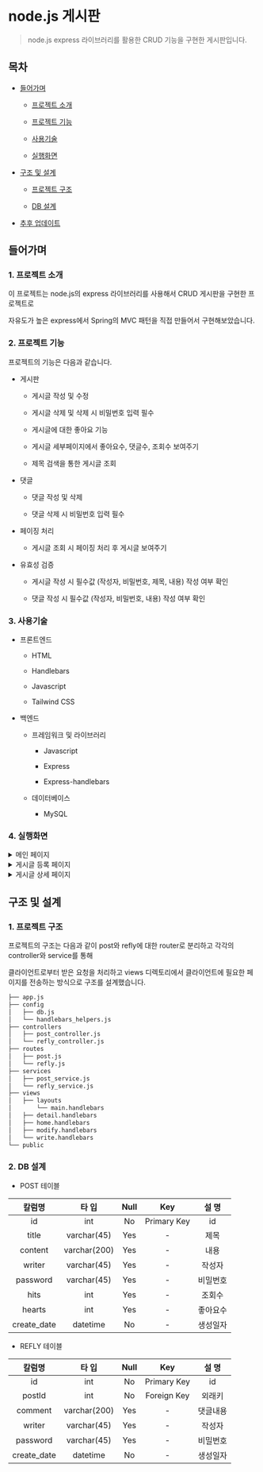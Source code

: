 # node.js 게시판

> node.js express 라이브러리를 활용한 CRUD 기능을 구현한 게시판입니다.

## 목차

- [들어가며](#들어가며)

  - [프로젝트 소개](#1-프로젝트-소개)

  - [프로젝트 기능](#2-프로젝트-기능)

  - [사용기술](#3-사용기술)
  - [실행화면](#4-실행화면)

- [구조 및 설계](#구조-및-설계)

  - [프로젝트 구조](#1-프로젝트-구조)

  - [DB 설계](#2-db-설계)

- [추후 업데이트](#추후-업데이트)

## 들어가며

### 1. 프로젝트 소개

이 프로젝트는 node.js의 express 라이브러리를 사용해서 CRUD 게시판을 구현한 프로젝트로

자유도가 높은 express에서 Spring의 MVC 패턴을 직접 만들어서 구현해보았습니다.

### 2. 프로젝트 기능

프로젝트의 기능은 다음과 같습니다.

- 게시판

  - 게시글 작성 및 수정

  - 게시글 삭제 및 삭제 시 비밀번호 입력 필수

  - 게시글에 대한 좋아요 기능

  - 게시글 세부페이지에서 좋아요수, 댓글수, 조회수 보여주기

  - 제목 검색을 통한 게시글 조회

- 댓글

  - 댓글 작성 및 삭제

  - 댓글 삭제 시 비밀번호 입력 필수

- 페이징 처리

  - 게시글 조회 시 페이징 처리 후 게시글 보여주기

- 유효성 검증

  - 게시글 작성 시 필수값 (작성자, 비밀번호, 제목, 내용) 작성 여부 확인

  - 댓글 작성 시 필수값 (작성자, 비밀번호, 내용) 작성 여부 확인

### 3. 사용기술

- 프론트엔드

  - HTML

  - Handlebars

  - Javascript

  - Tailwind CSS

- 백엔드

  - 프레임워크 및 라이브러리

    - Javascript

    - Express

    - Express-handlebars

  - 데이터베이스

    - MySQL

### 4. 실행화면

<details>
<summary>메인 페이지</summary>

![image](https://github.com/jeehwan-lee/springboot-crud-board/assets/26796099/98b6351b-80aa-4559-99c7-36a854776977)


</details>

<details>
<summary>게시글 등록 페이지</summary>

![image](https://github.com/jeehwan-lee/node_crud_1/assets/26796099/447e5b27-6559-40f1-afa7-0dfc7399fa5b)

</details>

<details>
<summary>게시글 상세 페이지</summary>

![image](https://github.com/jeehwan-lee/springboot-crud-board/assets/26796099/4c5b4a10-bc68-4494-be34-e061d132f191)
</details>

## 구조 및 설계

### 1. 프로젝트 구조

프로젝트의 구조는 다음과 같이 post와 refly에 대한 router로 분리하고 각각의 controller와 service를 통해 

클라이언트로부터 받은 요청을 처리하고 views 디렉토리에서 클라이언트에 필요한 페이지를 전송하는 방식으로 구조를 설계했습니다.

```bash
├── app.js
├── config
│   ├── db.js
│   └── handlebars_helpers.js
├── controllers
│   ├── post_controller.js
│   └── refly_controller.js
├── routes
│   ├── post.js
│   └── refly.js
├── services
│   ├── post_service.js
│   └── refly_service.js
├── views
│   ├── layouts
│       └── main.handlebars
│   ├── detail.handlebars
│   ├── home.handlebars
│   ├── modify.handlebars
│   └── write.handlebars
└── public
``` 

### 2. DB 설계

- POST 테이블

|칼럼명|타 입|Null|Key|설 명|
|:---:|:---:|:---:|:---:|:---:|
|id|int|No|Primary Key|id|
|title|varchar(45)|Yes|-|제목|
|content|varchar(200)|Yes|-|내용|
|writer|varchar(45)|Yes|-|작성자|
|password|varchar(45)|Yes|-|비밀번호|
|hits|int|Yes|-|조회수|
|hearts|int|Yes|-|좋아요수|
|create_date|datetime|No|-|생성일자|

- REFLY 테이블

|칼럼명|타 입|Null|Key|설 명|
|:---:|:---:|:---:|:---:|:---:|
|id|int|No|Primary Key|id|
|postId|int|No|Foreign Key|외래키|
|comment|varchar(200)|Yes|-|댓글내용|
|writer|varchar(45)|Yes|-|작성자|
|password|varchar(45)|Yes|-|비밀번호|
|create_date|datetime|No|-|생성일자|
